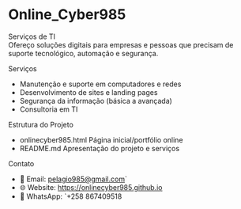# Online_Cyber985

Serviços de TI  
Ofereço soluções digitais para empresas e pessoas que precisam de suporte tecnológico, automação e segurança.

Serviços
- Manutenção e suporte em computadores e redes  
- Desenvolvimento de sites e landing pages  
- Segurança da informação (básica a avançada)  
- Consultoria em TI  

Estrutura do Projeto
- onlinecyber985.html Página inicial/portfólio online  
- README.md  Apresentação do projeto e serviços  

Contato
- 📧 Email: pelagio985@gmail.com`
- 🌐 Website: https://onlinecyber985.github.io
- 📱 WhatsApp: `+258 867409518
